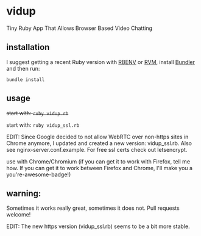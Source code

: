 vidup
=====

Tiny Ruby App That Allows Browser Based Video Chatting


installation
------------

I suggest getting a recent Ruby version with [RBENV](https://github.com/sstephenson/rbenv) or [RVM](http://rvm.io/), install [Bundler](http://bundler.io/) and then run:

`bundle install`

usage
-----

~~start with: `ruby vidup.rb`~~

start with: `ruby vidup_ssl.rb`

EDIT: Since Google decided to not allow WebRTC over non-https sites in Chrome anymore, I updated and created a new version: vidup_ssl.rb. Also see nginx-server.conf.example. For free ssl certs check out letsencrypt.

use with Chrome/Chromium (if you can get it to work with Firefox, tell me how. If you can get it to work between Firefox and Chrome, I'll make you a you're-awesome-badge!)


**warning:**
------------

Sometimes it works really great, sometimes it does not. Pull requests welcome!

EDIT: The new https version (vidup_ssl.rb) seems to be a bit more stable.
